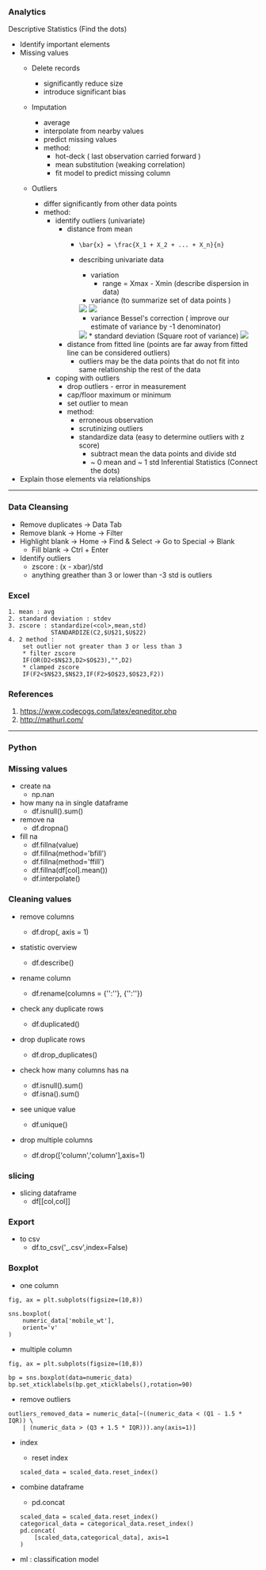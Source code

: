 
### Analytics

Descriptive Statistics (Find the dots)
* Identify important elements
* Missing values
    * Delete records
        * significantly reduce size 
        * introduce significant bias
    * Imputation
        * average
        * interpolate from nearby values
        * predict missing values
        * method:
            * hot-deck ( last observation carried forward )
            * mean substitution (weaking correlation)
            * fit model to predict missing column 
    
    * Outliers
        * differ significantly from other data points 
        * method:
            * identify outliers (univariate)
                * distance from mean 
                  * ```\bar{x} = \frac{X_1 + X_2 + ... + X_n}{n}```
                  * describing univariate data
                    * variation 
                        * range = Xmax - Xmin (describe dispersion in data)
                    * variance (to summarize set of data points )
                    <img src="image/1.jpg">
                      <img src="image/2.jpg">
                      
                    * variance Bessel's correction ( improve our estimate of variance by -1 denominator) 
                    <img src="image/3.jpg">
                    * standard deviation (Square root of variance)  
                    <img src="image/4.jpg">
                * distance from fitted line (points are far away from fitted line can be considered outliers)
                    * outliers may be the data points that do not fit into same relationship the rest of the data 
            * coping with outliers
                * drop outliers - error in measurement
                * cap/floor maximum or minimum
                * set outlier to mean
                * method:
                    * erroneous observation
                    * scrutinizing outliers 
                    * standardize data (easy to determine outliers with z score)
                        * subtract mean the data points and divide std 
                        * ~ 0 mean and ~ 1 std
Inferential Statistics (Connect the dots)
* Explain those elements via relationships

---

### Data Cleansing

* Remove duplicates -> Data Tab
* Remove blank -> Home -> Filter 
* Highlight blank -> Home -> Find & Select -> Go to Special -> Blank
    * Fill blank -> Ctrl + Enter
* Identify outliers
    * zscore : (x - xbar)/std 
    * anything greather than 3 or lower than -3 std is outliers 

### Excel
```
1. mean : avg
2. standard deviation : stdev
3. zscore : standardize(<col>,mean,std) 
            STANDARDIZE(C2,$U$21,$U$22)
4. 2 method :
    set outlier not greater than 3 or less than 3
    * filter zscore
    IF(OR(D2<$N$23,D2>$O$23),"",D2)
    * clamped zscore
    IF(F2<$N$23,$N$23,IF(F2>$O$23,$O$23,F2))
```

### References

1. https://www.codecogs.com/latex/eqneditor.php
2. http://mathurl.com/

---

### Python

### Missing values

* create na
    * np.nan
* how many na in single dataframe
    * df.isnull().sum()
* remove na   
    * df.dropna()
* fill na
    * df.fillna(value)
    * df.fillna(method='bfill')
    * df.fillna(method='ffill')
    * df.fillna(df[col].mean())
    * df.interpolate()
    
### Cleaning values

* remove columns
    * df.drop(<column name>, axis = 1)
    
* statistic overview
    * df.describe()
* rename column
    * df.rename(columns = {'<old>':'<new>'}, {'<old>':'<new>'})
* check any duplicate rows
    * df.duplicated()
* drop duplicate rows
    * df.drop_duplicates()
* check how many columns has na
    * df.isnull().sum()
    * df.isna().sum()
* see unique value
    * df.unique()
* drop multiple columns
    * df.drop(['column','column'],axis=1)
    

### slicing

* slicing dataframe
    * df[[col,col]]

### Export 

* to csv
    * df.to_csv('_.csv',index=False)
    
### Boxplot 

* one column
```
fig, ax = plt.subplots(figsize=(10,8))

sns.boxplot(
    numeric_data['mobile_wt'],
    orient='v'
)
```

* multiple column
```
fig, ax = plt.subplots(figsize=(10,8))

bp = sns.boxplot(data=numeric_data)
bp.set_xticklabels(bp.get_xticklabels(),rotation=90)
```

* remove outliers 
```
outliers_removed_data = numeric_data[~((numeric_data < (Q1 - 1.5 * IQR)) \
    | (numeric_data > (Q3 + 1.5 * IQR))).any(axis=1)]
```

* index
    * reset index
    ```
  scaled_data = scaled_data.reset_index()
    ```

* combine dataframe 
    * pd.concat
    ```
    scaled_data = scaled_data.reset_index()
    categorical_data = categorical_data.reset_index()
    pd.concat(
        [scaled_data,categorical_data], axis=1
    )
    ```

* ml : classification model 
